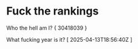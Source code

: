 # Fuck the rankings

Who the hell am I?
{ 30418039 }

What fucking year is it?
[ 2025-04-13T18:56:40Z ]
